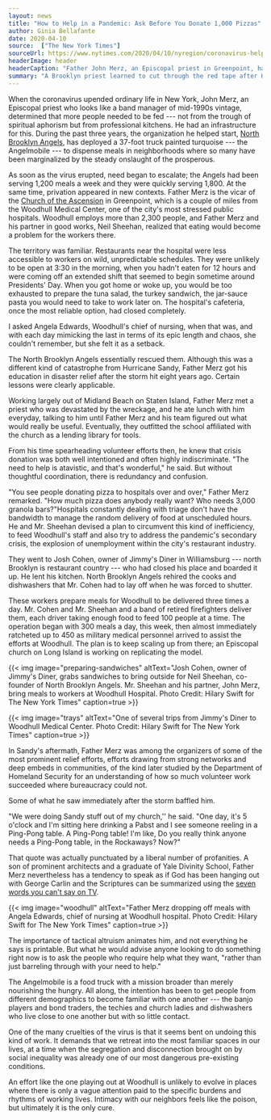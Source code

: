 ```yaml
---
layout: news
title: "How to Help in a Pandemic: Ask Before You Donate 1,000 Pizzas"
author: Ginia Bellafante
date: 2020-04-10
source:  ["The New York Times"]
sourceUrl: https://www.nytimes.com/2020/04/10/nyregion/coronavirus-help-healthcare-workers.html
headerImage: header
headerCaption: "Father John Merz, an Episcopal priest in Greenpoint, has commandeered a closed diner to serve meals to hospital workers. Photo Credit: Hilary Swift for The New York Times"
summary: "A Brooklyn priest learned to cut through the red tape after Hurricane Sandy. He has lessons for us."
---
```


When the coronavirus upended ordinary life in New York, John Merz, an Episcopal priest who looks like a band manager of mid-1990s vintage, determined that more people needed to be fed --- not from the trough of spiritual aphorism but from professional kitchens. He had an infrastructure for this. During the past three years, the organization he helped start, [North Brooklyn Angels](https://www.northbrooklynangels.org/), has deployed a 37-foot truck painted turquoise --- the Angelmobile --- to dispense meals in neighborhoods where so many have been marginalized by the steady onslaught of the prosperous.

As soon as the virus erupted, need began to escalate; the Angels had been serving 1,200 meals a week and they were quickly serving 1,800. At the same time, privation appeared in new contexts. Father Merz is the vicar of the [Church of the Ascension](https://www.ascensionbrooklyn.org/) in Greenpoint, which is a couple of miles from the Woodhull Medical Center, one of the city's most stressed public hospitals. Woodhull employs more than 2,300 people, and Father Merz and his partner in good works, Neil Sheehan, realized that eating would become a problem for the workers there.

The territory was familiar. Restaurants near the hospital were less accessible to workers on wild, unpredictable schedules. They were unlikely to be open at 3:30 in the morning, when you hadn't eaten for 12 hours and were coming off an extended shift that seemed to begin sometime around Presidents' Day. When you got home or woke up, you would be too exhausted to prepare the tuna salad, the turkey sandwich, the jar-sauce pasta you would need to take to work later on. The hospital's cafeteria, once the most reliable option, had closed completely.

I asked Angela Edwards, Woodhull's chief of nursing, when that was, and with each day mimicking the last in terms of its epic length and chaos, she couldn't remember, but she felt it as a setback.

The North Brooklyn Angels essentially rescued them. Although this was a different kind of catastrophe from Hurricane Sandy, Father Merz got his education in disaster relief after the storm hit eight years ago. Certain lessons were clearly applicable.

Working largely out of Midland Beach on Staten Island, Father Merz met a priest who was devastated by the wreckage, and he ate lunch with him everyday, talking to him until Father Merz and his team figured out what would really be useful. Eventually, they outfitted the school affiliated with the church as a lending library for tools.

From his time spearheading volunteer efforts then, he knew that crisis donation was both well intentioned and often highly indiscriminate. "The need to help is atavistic, and that's wonderful," he said. But without thoughtful coordination, there is redundancy and confusion.

"You see people donating pizza to hospitals over and over," Father Merz remarked. "How much pizza does anybody really want? Who needs 3,000 granola bars?"Hospitals constantly dealing with triage don't have the bandwidth to manage the random delivery of food at unscheduled hours. He and Mr. Sheehan devised a plan to circumvent this kind of inefficiency, to feed Woodhull's staff and also try to address the pandemic's secondary crisis, the explosion of unemployment within the city's restaurant industry.

They went to Josh Cohen, owner of Jimmy's Diner in Williamsburg --- north Brooklyn is restaurant country --- who had closed his place and boarded it up. He lent his kitchen. North Brooklyn Angels rehired the cooks and dishwashers that Mr. Cohen had to lay off when he was forced to shutter.

These workers prepare meals for Woodhull to be delivered three times a day. Mr. Cohen and Mr. Sheehan and a band of retired firefighters deliver them, each driver taking enough food to feed 100 people at a time. The operation began with 300 meals a day, this week, then almost immediately ratcheted up to 450 as military medical personnel arrived to assist the efforts at Woodhull. The plan is to keep scaling up from there; an Episcopal church on Long Island is working on replicating the model.

{{< img image="preparing-sandwiches" altText="Josh Cohen, owner of Jimmy's Diner, grabs sandwiches to bring outside for Neil Sheehan, co-founder of North Brooklyn Angels. Mr. Sheehan and his partner, John Merz, bring meals to workers at Woodhull Hospital. Photo Credit: Hilary Swift for The New York Times" caption=true >}}

{{< img image="trays" altText="One of several trips from Jimmy's Diner to Woodhull Medical Center. Photo Credit: Hilary Swift for The New York Times" caption=true >}}

In Sandy's aftermath, Father Merz was among the organizers of some of the most prominent relief efforts, efforts drawing from strong networks and deep embeds in communities, of the kind later studied by the Department of Homeland Security for an understanding of how so much volunteer work succeeded where bureaucracy could not.

Some of what he saw immediately after the storm baffled him.

"We were doing Sandy stuff out of my church,'' he said. "One day, it's 5 o'clock and I'm sitting here drinking a Pabst and I see someone reeling in a Ping-Pong table. A Ping-Pong table! I'm like, Do you really think anyone needs a Ping-Pong table, in the Rockaways? Now?"

That quote was actually punctuated by a liberal number of profanities. A son of prominent architects and a graduate of Yale Divinity School, Father Merz nevertheless has a tendency to speak as if God has been hanging out with George Carlin and the Scriptures can be summarized using the [seven words you can't say on TV](https://www.youtube.com/watch?v=kyBH5oNQOS0).

{{< img image="woodhull" altText="Father Merz dropping off meals with Angela Edwards, chief of nursing at Woodhull hospital. Photo Credit: Hilary Swift for The New York Times" caption=true >}}

The importance of tactical altruism animates him, and not everything he says is printable. But what he would advise anyone looking to do something right now is to ask the people who require help what they want, "rather than just barreling through with your need to help."

The Angelmobile is a food truck with a mission broader than merely nourishing the hungry. All along, the intention has been to get people from different demographics to become familiar with one another --- the banjo players and bond traders, the techies and church ladies and dishwashers who live close to one another but with so little contact.

One of the many cruelties of the virus is that it seems bent on undoing this kind of work. It demands that we retreat into the most familiar spaces in our lives, at a time when the segregation and disconnection brought on by social inequality was already one of our most dangerous pre-existing conditions.

An effort like the one playing out at Woodhull is unlikely to evolve in places where there is only a vague attention paid to the specific burdens and rhythms of working lives. Intimacy with our neighbors feels like the poison, but ultimately it is the only cure.
